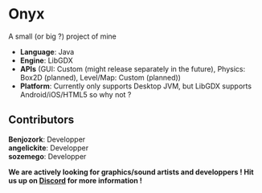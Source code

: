 # Onyx
A small (or big ?) project of mine
* **Language**: Java
* **Engine**: LibGDX
* **APIs** (GUI: Custom (might release separately in the future), Physics: Box2D (planned), Level/Map: Custom (planned))
* **Platform**: Currently only supports Desktop JVM, but LibGDX supports Android/iOS/HTML5 so why not ?

## Contributors
**Benjozork**: Developper  
**angelickite**: Developper  
**sozemego**: Developper  

**We are actively looking for graphics/sound artists and developpers ! Hit us up on [Discord](https://discord.gg/gqhcbRP) for more information !**
